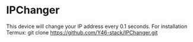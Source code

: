 # IPChanger
This device will change your IP address every 0.1 seconds.
For installation Termux:
git clone https://github.com/Y46-stack/IPChanger.git

